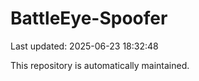 # BattleEye-Spoofer

Last updated: 2025-06-23 18:32:48

This repository is automatically maintained.
